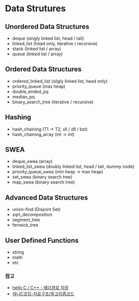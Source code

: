 # Data Strutures

## Unordered Data Structures

- deque (singly linked list, head / tail) 
- linked_list (head only, iterative / recursive)
- stack (linked list / array)
- queue (linked list / array)

## Ordered Data Structures

- ordered_linked_list (silgly linked list, head only)
- priority_queue (max heap)
- double_ended_pq
- median_pq
- binary_search_tree (iterative / recursive)

## Hashing

- hash_chaining (T1 $\to$ T2, sll / dll / bst)
- hash_chaining_array (int $\to$ int)

## SWEA

- deque_swea (array)
- linked_list_swea (doubly linked list, head / tail, dummy node)
- priority_queue_swea (min heap -> max heap)
- set_swea (binary search tree)
- map_swea (binary search tree)

## Advanced Data Structures

- union-find (Disjoint Set)
- sqrt_decomposition
- segment_tree
- fenwick_tree

## User Defined Functions

- string
- math
- etc

### 참고

- [hello C / C++ - 헤더경로 지정](https://m.blog.naver.com/whj6973_m/220985597454)
- [혀니C코딩-자료구조/알고리즘코드](https://cafe.naver.com/honeyc)
